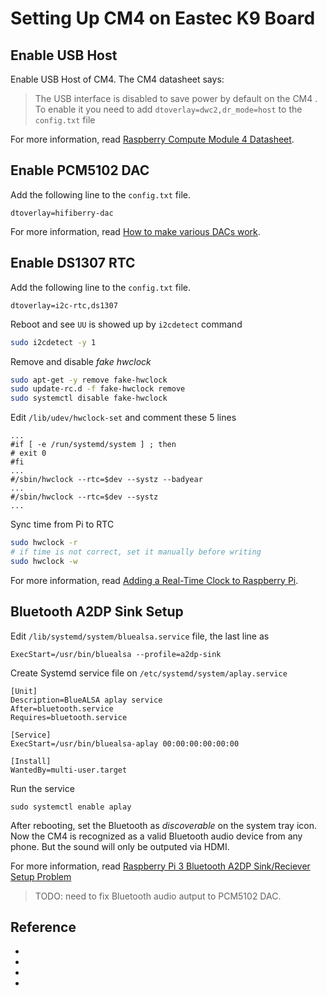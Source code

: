 # Setting Up CM4 on Eastec K9 Board


## Enable USB Host

Enable USB Host of CM4.
The CM4 datasheet says:

> The USB interface is disabled to save power by default on the CM4 . To enable it you need to add
> `dtoverlay=dwc2,dr_mode=host` to the `config.txt` file

For more information, read [Raspberry Compute Module 4 Datasheet][1].


## Enable PCM5102 DAC

Add the following line to the `config.txt` file.
```
dtoverlay=hifiberry-dac
```

For more information, read [How to make various DACs work][2].


## Enable DS1307 RTC

Add the following line to the `config.txt` file.
```
dtoverlay=i2c-rtc,ds1307
```

Reboot and see `UU` is showed up by `i2cdetect` command
```sh
sudo i2cdetect -y 1
```

Remove and disable *fake hwclock*
```sh
sudo apt-get -y remove fake-hwclock
sudo update-rc.d -f fake-hwclock remove
sudo systemctl disable fake-hwclock
```

Edit `/lib/udev/hwclock-set` and comment these 5 lines
```
...
#if [ -e /run/systemd/system ] ; then
# exit 0
#fi
...
#/sbin/hwclock --rtc=$dev --systz --badyear
...
#/sbin/hwclock --rtc=$dev --systz
...
```

Sync time from Pi to RTC
```sh
sudo hwclock -r
# if time is not correct, set it manually before writing
sudo hwclock -w
```

For more information, read [Adding a Real-Time Clock to Raspberry Pi][3].


## Bluetooth A2DP Sink Setup

Edit `/lib/systemd/system/bluealsa.service` file, the last line as
```
ExecStart=/usr/bin/bluealsa --profile=a2dp-sink
```

Create Systemd service file on `/etc/systemd/system/aplay.service`
```
[Unit]
Description=BlueALSA aplay service
After=bluetooth.service
Requires=bluetooth.service
 
[Service]
ExecStart=/usr/bin/bluealsa-aplay 00:00:00:00:00:00

[Install]
WantedBy=multi-user.target
```

Run the service
```
sudo systemctl enable aplay
```

After rebooting, set the Bluetooth as *discoverable* on the system tray icon.
Now the CM4 is recognized as a valid Bluetooth audio device from any phone.
But the sound will only be outputed via HDMI.

For more information, read [Raspberry Pi 3 Bluetooth A2DP Sink/Reciever Setup Problem][4]

> TODO: need to fix Bluetooth audio autput to PCM5102 DAC.


## Reference

* [1]: <https://datasheets.raspberrypi.org/cm4/cm4-datasheet.pdf> "Raspberry CM4 Datasheet"
* [2]: <https://github.com/guussie/PiDS/wiki/09.-How-to-make-various-DACs-work> "How to make various DACs work"
* [3]: <https://learn.adafruit.com/adding-a-real-time-clock-to-raspberry-pi> "Adding a Real-Time Clock to Raspberry Pi"
* [4]: <https://www.raspberrypi.org/forums/viewtopic.php?t=161770> "Raspberry Pi 3 Bluetooth A2DP Sink/Reciever Setup Problem"
